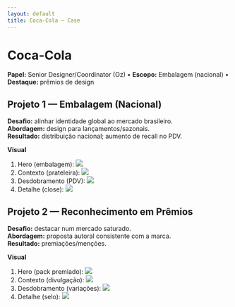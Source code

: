 ```yaml
---
layout: default
title: Coca-Cola — Case
---
```


# Coca-Cola

**Papel:** Senior Designer/Coordinator (Oz) • **Escopo:** Embalagem (nacional) • **Destaque:** prêmios de design

## Projeto 1 — Embalagem (Nacional)
**Desafio:** alinhar identidade global ao mercado brasileiro.  
**Abordagem:** design para lançamentos/sazonais.  
**Resultado:** distribuição nacional; aumento de recall no PDV.

**Visual**
1. Hero (embalagem): ![](/assets/images/coca-cola/pack-hero.jpg)
2. Contexto (prateleira): ![](/assets/images/coca-cola/shelf.jpg)
3. Desdobramento (PDV): ![](/assets/images/coca-cola/pdv.jpg)
4. Detalhe (close): ![](/assets/images/coca-cola/detail.jpg)

## Projeto 2 — Reconhecimento em Prêmios
**Desafio:** destacar num mercado saturado.  
**Abordagem:** proposta autoral consistente com a marca.  
**Resultado:** premiações/menções.

**Visual**
1. Hero (pack premiado): ![](/assets/images/coca-cola/award-hero.jpg)
2. Contexto (divulgação): ![](/assets/images/coca-cola/award-press.jpg)
3. Desdobramento (variações): ![](/assets/images/coca-cola/variants.jpg)
4. Detalhe (selo): ![](/assets/images/coca-cola/award-badge.jpg)